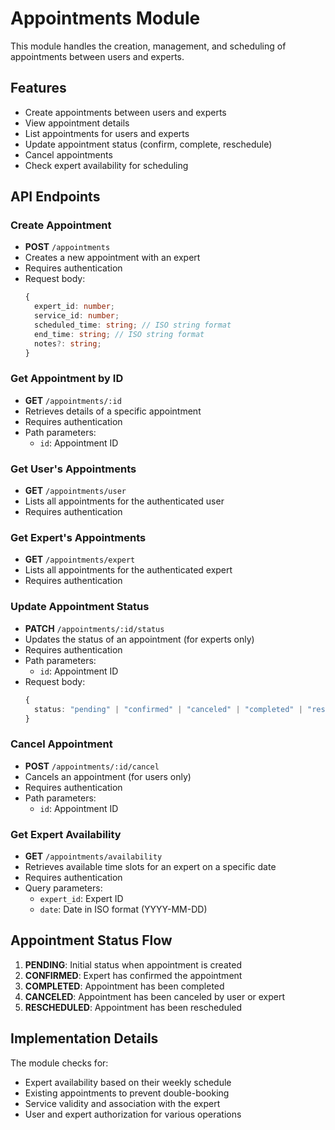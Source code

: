 # Appointments Module

This module handles the creation, management, and scheduling of appointments between users and experts.

## Features

- Create appointments between users and experts
- View appointment details
- List appointments for users and experts
- Update appointment status (confirm, complete, reschedule)
- Cancel appointments
- Check expert availability for scheduling

## API Endpoints

### Create Appointment
- **POST** `/appointments`
- Creates a new appointment with an expert
- Requires authentication
- Request body:
  ```typescript
  {
    expert_id: number;
    service_id: number;
    scheduled_time: string; // ISO string format
    end_time: string; // ISO string format
    notes?: string;
  }
  ```

### Get Appointment by ID
- **GET** `/appointments/:id`
- Retrieves details of a specific appointment
- Requires authentication
- Path parameters:
  - `id`: Appointment ID

### Get User's Appointments
- **GET** `/appointments/user`
- Lists all appointments for the authenticated user
- Requires authentication

### Get Expert's Appointments
- **GET** `/appointments/expert`
- Lists all appointments for the authenticated expert
- Requires authentication

### Update Appointment Status
- **PATCH** `/appointments/:id/status`
- Updates the status of an appointment (for experts only)
- Requires authentication
- Path parameters:
  - `id`: Appointment ID
- Request body:
  ```typescript
  {
    status: "pending" | "confirmed" | "canceled" | "completed" | "rescheduled";
  }
  ```

### Cancel Appointment
- **POST** `/appointments/:id/cancel`
- Cancels an appointment (for users only)
- Requires authentication
- Path parameters:
  - `id`: Appointment ID

### Get Expert Availability
- **GET** `/appointments/availability`
- Retrieves available time slots for an expert on a specific date
- Requires authentication
- Query parameters:
  - `expert_id`: Expert ID
  - `date`: Date in ISO format (YYYY-MM-DD)

## Appointment Status Flow

1. **PENDING**: Initial status when appointment is created
2. **CONFIRMED**: Expert has confirmed the appointment
3. **COMPLETED**: Appointment has been completed
4. **CANCELED**: Appointment has been canceled by user or expert
5. **RESCHEDULED**: Appointment has been rescheduled

## Implementation Details

The module checks for:
- Expert availability based on their weekly schedule
- Existing appointments to prevent double-booking
- Service validity and association with the expert
- User and expert authorization for various operations 